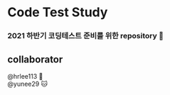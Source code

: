 # Code Test Study  
### 2021 하반기 코딩테스트 준비를 위한 repository &#128194; 
  
## collaborator  
  
@hrlee113 &#128036;  
@yunee29 &#128049;
